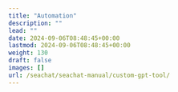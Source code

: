 ```yaml
---
title: "Automation"
description: ""
lead: ""
date: 2024-09-06T08:48:45+00:00
lastmod: 2024-09-06T08:48:45+00:00
weight: 130
draft: false
images: []
url: /seachat/seachat-manual/custom-gpt-tool/
---
```

  